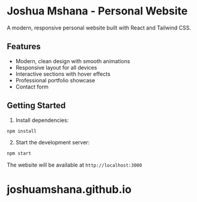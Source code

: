 # Joshua Mshana - Personal Website

A modern, responsive personal website built with React and Tailwind CSS.

## Features
- Modern, clean design with smooth animations
- Responsive layout for all devices
- Interactive sections with hover effects
- Professional portfolio showcase
- Contact form

## Getting Started

1. Install dependencies:
```bash
npm install
```

2. Start the development server:
```bash
npm start
```

The website will be available at `http://localhost:3000`
# joshuamshana.github.io
